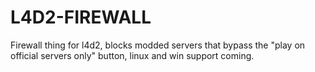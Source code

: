 # L4D2-FIREWALL
Firewall thing for l4d2, blocks modded servers that bypass the "play on official servers only" button, linux and win support coming.
